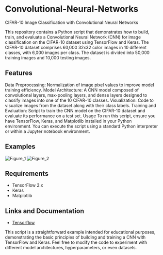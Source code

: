 # Convolutional-Neural-Networks
CIFAR-10 Image Classification with Convolutional Neural Networks

This repository contains a Python script that demonstrates how to build, train, and evaluate a Convolutional Neural Network (CNN) for image classification on the CIFAR-10 dataset using TensorFlow and Keras. The CIFAR-10 dataset comprises 60,000 32x32 color images in 10 different classes, with 6,000 images per class. The dataset is divided into 50,000 training images and 10,000 testing images.

Features
----
Data Preprocessing: Normalization of image pixel values to improve model training efficiency.
Model Architecture: A CNN model composed of convolutional layers, max-pooling layers, and dense layers designed to classify images into one of the 10 CIFAR-10 classes.
Visualization: Code to visualize images from the dataset along with their class labels.
Training and Evaluation: Script to train the CNN model on the CIFAR-10 dataset and evaluate its performance on a test set.
Usage
To run this script, ensure you have TensorFlow, Keras, and Matplotlib installed in your Python environment. You can execute the script using a standard Python interpreter or within a Jupyter notebook environment.

Examples
----
![Figure_1](https://github.com/RaidenIV/Convolutional-Neural-Networks/assets/110344184/54c38efc-5a97-47a6-bbfd-40b7fad32694)
![Figure_2](https://github.com/RaidenIV/Convolutional-Neural-Networks/assets/110344184/f54a729d-6f40-41b4-a196-cf1518b0f52c)


Requirements
----
* TensorFlow 2.x
* Keras
* Matplotlib

Links and Documentation
----
* [Tensorflow](https://www.tensorflow.org/tutorials)

This script is a straightforward example intended for educational purposes, demonstrating the basic principles of building and training a CNN with TensorFlow and Keras. Feel free to modify the code to experiment with different model architectures, hyperparameters, or even datasets.
